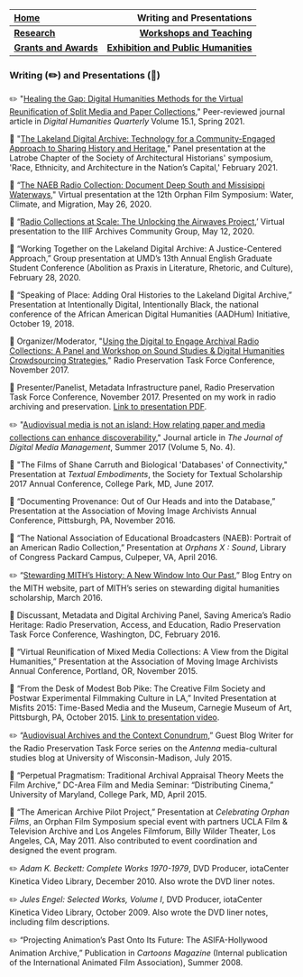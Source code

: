 | **[Home](https://ssapienza.github.io/ssapienza/)**      | **Writing and Presentations** |
| :----------- | -----------: |
| **[Research](/research.md)**          | **[Workshops and Teaching](/workshops-teaching.md)**       |
|   **[Grants and Awards](/grants-awards.md)**   | **[Exhibition and Public Humanities](/exhibition-publichumanities.md)**      |

### Writing (:pencil2:) and Presentations (:microphone:) ###

:pencil2: "[Healing the Gap: Digital Humanities Methods for the Virtual Reunification of Split Media and Paper Collections](http://www.digitalhumanities.org/dhq/vol/15/1/000509/000509.html)," Peer-reviewed journal article in _Digital Humanities Quarterly_ Volume 15.1, Spring 2021.

:microphone: "[The Lakeland Digital Archive: Technology for a Community-Engaged Approach to Sharing History and Heritage](/images/latrobe-symposium.jpg)," Panel presentation at the Latrobe Chapter of the Society of Architectural Historians' symposium, 'Race, Ethnicity, and Architecture in the Nation’s Capital,' February 2021.

:microphone: “[The NAEB Radio Collection: Document Deep South and Missisippi Waterways](https://wp.nyu.edu/orphanfilm/2020/05/19/sapienza/)," Virtual presentation at the 12th Orphan Film Symposium: Water, Climate, and Migration, May 26, 2020.

:microphone: “[Radio Collections at Scale: The Unlocking the Airwaves Project](/documents/amia-2019-presentation.pdf),’ Virtual presentation to the IIIF Archives Community Group, May 12, 2020.

:microphone: “Working Together on the Lakeland Digital Archive: A Justice-Centered Approach,” Group presentation at UMD’s 13th Annual English Graduate Student Conference (Abolition as Praxis in Literature, Rhetoric, and Culture), February 28, 2020.

:microphone: “Speaking of Place: Adding Oral Histories to the Lakeland Digital Archive,” Presentation at Intentionally Digital, Intentionally Black, the national conference of the African American Digital Humanities (AADHum) Initiative, October 19, 2018.

:microphone: Organizer/Moderator, "[Using the Digital to Engage Archival Radio Collections: A Panel and Workshop on Sound Studies & Digital Humanities Crowdsourcing Strategies](http://mith.umd.edu/research/using-the-digital-to-engage-archival-radio-collections/)," Radio Preservation Task Force Conference, November 2017.

:microphone: Presenter/Panelist, Metadata Infrastructure panel, Radio Preservation Task Force Conference, November 2017. Presented on my work in radio archiving and preservation. [Link to presentation PDF](/documents/rptf-2017-presentation.pdf).

:pencil2: "[Audiovisual media is not an island: How relating paper and media collections can enhance discoverability](https://www.henrystewartpublications.com/jdmm/v5)," Journal article in _The Journal of Digital Media Management_, Summer 2017 (Volume 5, No. 4).

:microphone: "The Films of Shane Carruth and Biological 'Databases' of Connectivity," Presentation at _Textual Embodiments_, the Society for Textual Scholarship 2017 Annual Conference, College Park, MD, June 2017.

:microphone: “Documenting Provenance: Out of Our Heads and into the Database,” Presentation at the Association of Moving Image Archivists Annual Conference, Pittsburgh, PA, November 2016.

:microphone: “The National Association of Educational Broadcasters (NAEB): Portrait of an American Radio Collection,” Presentation at _Orphans X : Sound_, Library of Congress Packard Campus, Culpeper, VA, April 2016.

:pencil2: “[Stewarding MITH’s History: A New Window Into Our Past](http://mith.umd.edu/stewarding-mith-history/),” Blog Entry on the MITH website, part of MITH’s series on stewarding digital humanities scholarship, March 2016.

:microphone: Discussant, Metadata and Digital Archiving Panel, Saving America’s Radio Heritage: Radio Preservation, Access, and Education, Radio Preservation Task Force Conference, Washington, DC, February 2016.

:microphone: “Virtual Reunification of Mixed Media Collections: A View from the Digital Humanities,” Presentation at the Association of Moving Image Archivists Annual Conference, Portland, OR, November 2015.

:microphone: “From the Desk of Modest Bob Pike: The Creative Film Society and Postwar Experimental Filmmaking Culture in LA,” Invited Presentation at Misfits 2015: Time-Based Media and the Museum, Carnegie Museum of Art, Pittsburgh, PA, October 2015. [Link to presentation video](https://vimeo.com/154202375).

:pencil2: “[Audiovisual Archives and the Context Conundrum](http://blog.commarts.wisc.edu/2015/07/13/audiovisual-archives-and-the-context-conundrum/),” Guest Blog Writer for the Radio Preservation Task Force series on the _Antenna_ media-cultural studies blog at University of Wisconsin-Madison, July 2015.

:microphone: “Perpetual Pragmatism: Traditional Archival Appraisal Theory Meets the Film Archive,” DC-Area Film and Media Seminar: “Distributing Cinema,” University of Maryland, College Park, MD, April 2015.

:microphone: “The American Archive Pilot Project,” Presentation at _Celebrating Orphan Films_, an Orphan Film Symposium special event with partners UCLA Film & Television Archive and Los Angeles Filmforum, Billy Wilder Theater, Los Angeles, CA, May 2011. Also contributed to event coordination and designed the event program.

:pencil2: _Adam K. Beckett: Complete Works 1970-1979_, DVD Producer, iotaCenter Kinetica Video Library, December 2010. Also wrote the DVD liner notes.

:pencil2: _Jules Engel: Selected Works, Volume I_, DVD Producer, iotaCenter Kinetica Video Library, October 2009. Also wrote the DVD liner notes, including film descriptions.

:pencil2: “Projecting Animation’s Past Onto Its Future: The ASIFA-Hollywood Animation Archive,” Publication in _Cartoons Magazine_ (Internal publication of the International Animated Film Association), Summer 2008.
